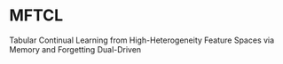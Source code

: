 # MFTCL
Tabular Continual Learning from High-Heterogeneity Feature Spaces via Memory and Forgetting Dual-Driven
